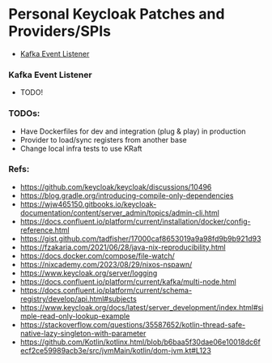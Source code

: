 # Personal Keycloak Patches and Providers/SPIs

- [Kafka Event Listener](#kafka-event-listener)


### Kafka Event Listener
- TODO!

### TODOs:
- Have Dockerfiles for dev and integration (plug & play) in production
- Provider to load/sync registers from another base
- Change local infra tests to use KRaft

### Refs:
- https://github.com/keycloak/keycloak/discussions/10496
- https://blog.gradle.org/introducing-compile-only-dependencies
- https://wjw465150.gitbooks.io/keycloak-documentation/content/server_admin/topics/admin-cli.html
- https://docs.confluent.io/platform/current/installation/docker/config-reference.html
- https://gist.github.com/tadfisher/17000caf8653019a9a98fd9b9b921d93
- https://fzakaria.com/2021/06/28/java-nix-reproducibility.html
- https://docs.docker.com/compose/file-watch/
- https://nixcademy.com/2023/08/29/nixos-nspawn/
- https://www.keycloak.org/server/logging
- https://docs.confluent.io/platform/current/kafka/multi-node.html
- https://docs.confluent.io/platform/current/schema-registry/develop/api.html#subjects
- https://www.keycloak.org/docs/latest/server_development/index.html#simple-read-only-lookup-example
- https://stackoverflow.com/questions/35587652/kotlin-thread-safe-native-lazy-singleton-with-parameter
- https://github.com/Kotlin/kotlinx.html/blob/b6baa5f30dae06e10018dc6fecf2ce59989acb3e/src/jvmMain/kotlin/dom-jvm.kt#L123